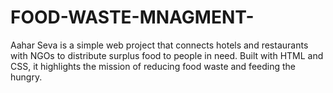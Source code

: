 # FOOD-WASTE-MNAGMENT-
Aahar Seva is a simple web project that connects hotels and restaurants with NGOs to distribute surplus food to people in need. Built with HTML and CSS, it highlights the mission of reducing food waste and feeding the hungry.
